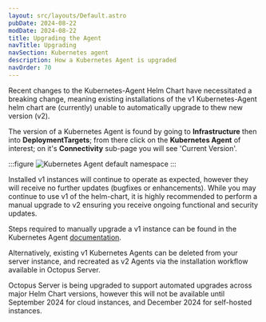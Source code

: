 ```yaml
---
layout: src/layouts/Default.astro
pubDate: 2024-08-22
modDate: 2024-08-22
title: Upgrading the Agent
navTitle: Upgrading
navSection: Kubernetes agent
description: How a Kubernetes Agent is upgraded
navOrder: 70
---
```


Recent changes to the Kubernetes-Agent Helm Chart have necessitated a breaking change, meaning existing installations
of the v1 Kubernetes-Agent helm chart are (currently) unable to automatically upgrade to thew new version (v2).

The version of a Kubernetes Agent is found by going to **Infrastructure** then into **DeploymentTargets**; from there click on the 
**Kubernetes Agent** of interest; on it's **Connectivity** sub-page you will see 'Current Version'.

:::figure
![Kubernetes Agent default namespace](/docs/infrastructure/deployment-targets/kubernetes/kubernetes-agent/kubernetes-agent-upgrade-version.png)
:::

Installed v1 instances will continue to operate as expected, however they will receive no further updates (bugfixes or enhancements). 
While you may continue to use v1 of the helm-chart, it is highly recommended to perform a manual upgrade to v2
ensuring you receive ongoing functional and security updates.

Steps required to manually upgrade a v1 instance can be found in the Kubernetes Agent [documentation](https://github.com/OctopusDeploy/helm-charts/blob/main/charts/kubernetes-agent/migrations.md).

Alternatively, existing v1 Kubernetes Agents can be deleted from your server instance, and recreated as v2 Agents via the installation workflow available in Octopus Server. 

Octopus Server is being upgraded to support automated upgrades across major Helm Chart versions, however this will not be available until
September 2024 for cloud instances, and December 2024 for self-hosted instances. 

